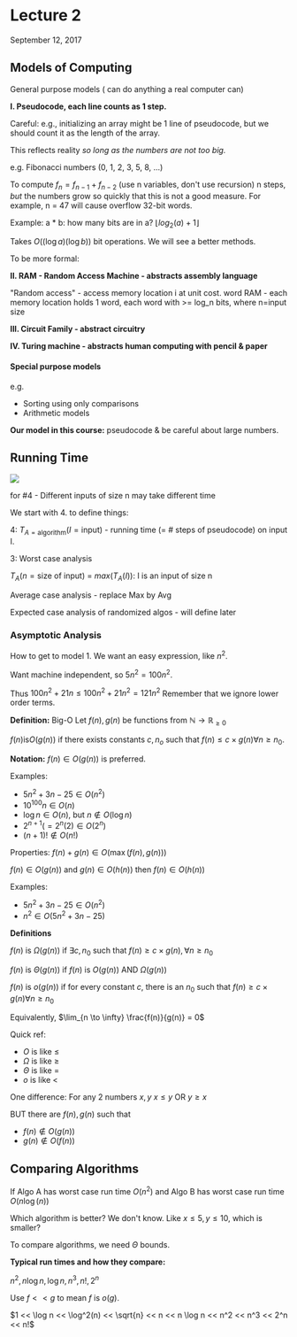 # Lecture 2
September 12, 2017

## Models of Computing
General purpose models ( can do anything a real computer can)

**I. Pseudocode, each line counts as 1 step.**

Careful: e.g., initializing an array might be 1 line of pseudocode, but we should count it as the length of the array.

This reflects reality *so long as the numbers are not too big.*

e.g. Fibonacci numbers (0, 1, 2, 3, 5, 8, ...)

To compute $f_n = f_{n-1} + f_{n-2}$ (use n variables, don't use recursion)
n steps, *but* the numbers grow so quickly that this is not a good measure. For example, n = 47 will cause overflow 32-bit words.

Example: a * b: how many bits are in a? $\lfloor log_2(a) + 1 \rfloor$

Takes $O((\log a)(\log b))$ bit operations. We will see a better methods.

To be more formal:

**II. RAM - Random Access Machine - abstracts assembly language**

"Random access" - access memory location i at unit cost.
word RAM - each memory location holds 1 word, each word with >= log_n bits, where n=input size

**III. Circuit Family - abstract circuitry**

**IV. Turing machine - abstracts human computing with pencil & paper**

#### Special purpose models

e.g.
* Sorting using only comparisons
* Arithmetic models

**Our model in this course:** pseudocode & be careful about large numbers.

## Running Time

![](https://i.imgur.com/RYU4TBj.png)

for #4 - Different inputs of size n may take different time

We start with 4. to define things:

4: $T_{A = \text{algorithm}}(I = \text{input})$ - running time (= # steps of pseudocode) on input I.

3: Worst case analysis

$T_A(n = \text{size of input})$ = $max{(T_A(I))}$: I is an input of size n

Average case analysis - replace Max by Avg

Expected case analysis of randomized algos - will define later

### Asymptotic Analysis
How to get to model 1. We want an easy expression, like $n^2$.

Want machine independent, so $5n^2 = 100n^2$.

Thus $100n^2 + 21n \leq 100n^2 + 21n^2 = 121n^2$ Remember that we ignore lower order terms.

**Definition:** Big-O
Let $f(n), g(n)$ be functions from $\mathbb{N} \to \mathbb{R}_{\geq 0}$

$f(n) \text{is} O(g(n))$ if there exists constants $c, n_o$ such that $f(n) \leq c \times g(n) \forall n \geq n_0$.

**Notation:** $f(n) \in O(g(n))$ is preferred.

Examples:
* $5n^2 + 3n - 25 \in O(n^2)$
* $10^{100}n \in O(n)$
* $\log n \in O(n)$, but $n \notin O(\log n)$
* $2^{n+1} (= 2^n(2) \in O(2^n)$
* $(n+1)! \notin O(n!)$

Properties:
$f(n) + g(n) \in O(\max{(f(n), g(n))})$

$f(n) \in O(g(n))$ and $g(n) \in O(h(n))$ then $f(n) \in O(h(n))$

Examples:
* $5n^2 + 3n - 25 \in O(n^2)$
* $n^2 \in O(5n^2 + 3n - 25)$

**Definitions**

$f(n)$ is $\Omega(g(n))$ if $\exists c, n_0$ such that $f(n) \geq c \times g(n), \forall n \geq n_0$

$f(n)$ is $\Theta(g(n))$ if $f(n)$ is $O(g(n))$ AND $\Omega(g(n))$

$f(n)$ is $o(g(n))$ if for every constant $c$, there is an $n_0$ such that $f(n) \geq c \times g(n) \forall n \geq n_0$


Equivalently, $\lim_{n \to \infty} \frac{f(n)}{g(n)} = 0$

Quick ref:
* $O$ is like $\leq$
* $\Omega$ is like $\geq$
* $\Theta$ is like $=$
* $o$ is like $<$

One difference: For any 2 numbers $x, y$ $x \leq y$ OR $y \geq x$

BUT there are $f(n), g(n)$ such that
* $f(n) \notin O(g(n))$
* $g(n) \notin O(f(n))$

## Comparing Algorithms

If Algo A has worst case run time $O(n^2)$ and Algo B has worst case run time $O(n \log(n))$

Which algorithm is better? We don't know. Like $x \leq 5, y \leq 10$, which is smaller?

To compare algorithms, we need $\Theta$ bounds.

**Typical run times and how they compare:**

$n^2, n \log n, \log n, n^3, n!, 2^n$

Use $f << g$ to mean $f$ is $o(g)$.

$1 << \log n << \log^2(n) << \sqrt{n} << n << n \log n << n^2 << n^3 << 2^n << n!$
